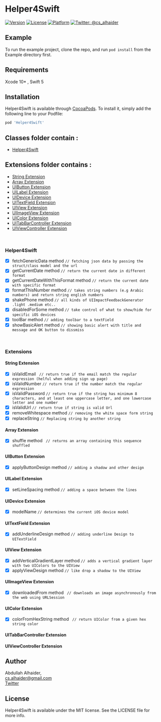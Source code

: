 # Helper4Swift

[![Version](https://img.shields.io/cocoapods/v/Helper4Swift.svg?style=flat)](https://cocoapods.org/pods/Helper4Swift)
[![License](https://img.shields.io/cocoapods/l/Helper4Swift.svg?style=flat)](https://cocoapods.org/pods/Helper4Swift)
[![Platform](https://img.shields.io/cocoapods/p/Helper4Swift.svg?style=flat)](https://cocoapods.org/pods/Helper4Swift)
[![Twitter: @cs_alhaider](https://img.shields.io/badge/contact-%40cs_alhaider-blue.svg)](https://twitter.com/cs_alhaider)

## Example

To run the example project, clone the repo, and run `pod install` from the Example directory first.

## Requirements

Xcode 10* , Swift 5

## Installation

Helper4Swift is available through [CocoaPods](https://cocoapods.org). To install
it, simply add the following line to your Podfile:

```ruby
pod 'Helper4Swift'
```

## Classes folder contain :
- [Helper4Swift](#helper4swift)

## Extensions folder contains :
  - [String Extension](#string-extension)
  - [Array Extension](#array-extension)
  - [UIButton Extension](#uibutton-extension)
  - [UILabel Extension](#uilabel-extension)
  - [UIDevice Extension](#uidevice-extension)
  - [UITextField Extension](#uitextfield-extension)
  - [UIView Extension](#uiview-extension)
  - [UIImageView Extension](#uiimageview-extension)
  - [UIColor Extension](#uicolor-extension)
  - [UITabBarController Extension](#uitabbarcontroller-extension)
  - [UIViewController Extension](#uiviewcontroller-extension)

  
  
<br />

### Helper4Swift

- [x] fetchGenericData method  ``` // fetching json data by passing the struct/class model and the url ```
- [x] getCurrentDate method  ``` // return the current date in different format ```
- [x] getCurrentDateWithThisFormat method  ``` // return the current date with specific format ```
- [x] formatThisNumber method  ``` // takes string numbers (e.g Arabic numbers) and return string english numbers ```
- [x] shakePhone method  ``` // all kinds of UIImpactFeedbackGenerator .light .medium etc.. ```
- [x] disabledForSome method  ``` // take control of what to show/hide for specific iOS devices ```
- [x] toolBar method  ``` // adding toolbar to a textField ```
- [x] showBasicAlert method  ``` // showing basic alert with title and message and OK button to dissmiss ```

<br />

### Extensions

#### String Extension 
- [x] isValidEmail  ``` // return true if the email match the regular expression (helful when adding sign up page)```
- [x] isValidNumber  ``` // return true if the number match the regular expression ```
- [x] isValidPassword  ``` // return true if the string has minimum 8 characters, and at least one uppercase letter, and one lowercase letter and one number ```
- [x] isValidUrl  ``` // return true if string is valid Url ```
- [x] removeWhitespace method  ``` // removing the white space form string ```
- [x] replaceString  ``` // Replacing string by another string ```

#### Array Extension
- [x] shuffle method  ``` // returns an array containing this sequence shuffled```

#### UIButton Extension
- [x] applyButtonDesign method  ``` // adding a shadow and other design ```

#### UILabel Extension
- [x] setLineSpacing method  ``` // adding a space between the lines ```

#### UIDevice Extension
- [x] modelName  ``` // determines the current iOS device model ```

#### UITextField Extension
- [x] addUnderlineDesign method  ``` // adding underline Design to UITextField ```

#### UIView Extension
- [x] addVerticalGradientLayer method  ``` // adds a vertical gradient layer with two UIColors to the UIView ```
- [x] applyViewDesign method  ``` // like drop a shadow to the UIView ```

#### UIImageView Extension
- [x] downloadedFrom method  ``` // downloads an image asynchronously from the web using URLSession```

#### UIColor Extension
- [x] colorFromHexString method  ``` // return UIColor from a given hex string color```

#### UITabBarController Extension

#### UIViewController Extension



## Author

Abdullah Alhaider, 
<br />
cs.alhaider@gmail.com
<br />
[Twitter](https://twitter.com/cs_alhaider)

## License

Helper4Swift is available under the MIT license. See the LICENSE file for more info.
